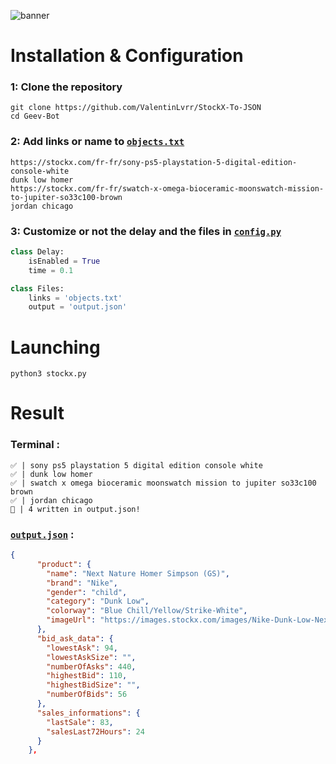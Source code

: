![banner](https://d2hlo835aj7uqe.cloudfront.net/production/wp-content/uploads/2021/04/Blog-social-v1.jpg)

# Installation & Configuration
### 1: Clone the repository
```
git clone https://github.com/ValentinLvrr/StockX-To-JSON
cd Geev-Bot
```

### 2: Add links or name to [`objects.txt`](https://github.com/ValentinLvrr/StockX-To-JSON/blob/main/objects.txt)
```
https://stockx.com/fr-fr/sony-ps5-playstation-5-digital-edition-console-white
dunk low homer
https://stockx.com/fr-fr/swatch-x-omega-bioceramic-moonswatch-mission-to-jupiter-so33c100-brown
jordan chicago
```

### 3: Customize or not the delay and the files in [`config.py`](https://github.com/ValentinLvrr/StockX-To-JSON/blob/main/config.py)
```py
class Delay:
    isEnabled = True
    time = 0.1

class Files:
    links = 'objects.txt'
    output = 'output.json'
```
# Launching
```
python3 stockx.py
```

# Result

### Terminal :
```
✅ | sony ps5 playstation 5 digital edition console white
✅ | dunk low homer
✅ | swatch x omega bioceramic moonswatch mission to jupiter so33c100 brown
✅ | jordan chicago
📝 | 4 written in output.json!
```
### [`output.json`](https://github.com/ValentinLvrr/StockX-To-JSON/blob/main/output.json) :
```json
{
      "product": {
        "name": "Next Nature Homer Simpson (GS)",
        "brand": "Nike",
        "gender": "child",
        "category": "Dunk Low",
        "colorway": "Blue Chill/Yellow/Strike-White",
        "imageUrl": "https://images.stockx.com/images/Nike-Dunk-Low-Next-Nature-Home-Simpson-GS-Product.jpg?fit=fill&bg=FFFFFF&w=700&h=500&fm=webp&auto=compress&trim=color&q=90&dpr=2&updated_at=1657198087"
      },
      "bid_ask_data": {
        "lowestAsk": 94,
        "lowestAskSize": "",
        "numberOfAsks": 440,
        "highestBid": 110,
        "highestBidSize": "",
        "numberOfBids": 56
      },
      "sales_informations": {
        "lastSale": 83,
        "salesLast72Hours": 24
      }
    },
```

